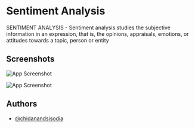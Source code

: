 
# Sentiment Analysis

SENTIMENT ANALYSIS - Sentiment analysis studies the subjective information in an
expression, that is, the opinions, appraisals, emotions, or attitudes towards a topic, person or
entity


## Screenshots

![App Screenshot](https://ik.imagekit.io/dpst6vive/web_app_screenshot2.png?updatedAt=1697089905462)

![App Screenshot](https://ik.imagekit.io/dpst6vive/web_app_screenshot.png?updatedAt=1697089905307)




## Authors

- [@chidanandsisodia](https://www.github.com/chidanand-sisodia)


